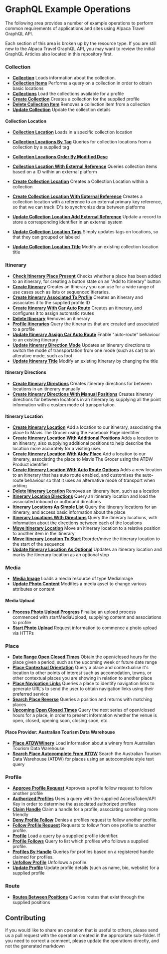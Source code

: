 
# GraphQL Example Operations

The following area provides a number of example operations to perform common
requirements of applications and sites using Alpaca Travel GraphQL API.

Each section of this area is broken up by the resource type. If you are still
new to the Alpaca Travel GraphQL API, you may want to review the initial
GraphQL Articles also located in this repository first.  
  

### Collection

- **[Collection](/example-operations/collection/Collection.graphql)**
  Loads information about the collection.
- **[Collection Items](/example-operations/collection/CollectionItems.graphql)**
  Performs a query on a collection in order to obtain basic locations
- **[Collections](/example-operations/collection/Collections.graphql)**
  Load the collections available for a profile
- **[Create Collection](/example-operations/collection/CreateCollection.graphql)**
  Creates a collection for the supplied profile
- **[Delete Collection Item](/example-operations/collection/DeleteCollectionItem.graphql)**
  Removes a collection item from a collection
- **[Update Collection](/example-operations/collection/UpdateCollection.graphql)**
  Update the collection details

#### Collection Location

- **[Collection Location](/example-operations/collection/location/CollectionLocation.graphql)**
  Loads in a specific collection location
- **[Collection Locations By Tag](/example-operations/collection/location/CollectionLocationsByTag.graphql)**
  Queries for collection locations from a collection by a supplied tag
- **[Collection Locations Order By Modified Desc](/example-operations/collection/location/CollectionLocationsOrderByModifiedDesc.graphql)**
  
- **[Collection Location With External Reference](/example-operations/collection/location/CollectionLocationWithExternalReference.graphql)**
  Queries collection items based on a ID within an external platform
- **[Create Collection Location](/example-operations/collection/location/CreateCollectionLocation.graphql)**
  Creates a Collection Location within a collection
- **[Create Collection Location With External Reference](/example-operations/collection/location/CreateCollectionLocationWithExternalReference.graphql)**
  Creates a collection location with a reference to an external primary key reference, so that we can track ID's to synchronize data between platforms
- **[Update Collection Location Add External Reference](/example-operations/collection/location/UpdateCollectionLocationAddExternalReference.graphql)**
  Update a record to store a corresponding identifier in an external system
- **[Update Collection Location Tags](/example-operations/collection/location/UpdateCollectionLocationTags.graphql)**
  Simply updates tags on locations, so that they can grouped or labeled
- **[Update Collection Location Title](/example-operations/collection/location/UpdateCollectionLocationTitle.graphql)**
  Modify an existing collection location title

### Itinerary

- **[Check Itinerary Place Present](/example-operations/itinerary/CheckItineraryPlacePresent.graphql)**
  Checks whether a place has been added to an itinerary, for creating a button state on an "Add to Itinerary" button
- **[Create Itinerary](/example-operations/itinerary/CreateItinerary.graphql)**
  Creates an Itinerary you can use for a wide range of use cases such as lists or sequenced itieraries.
- **[Create Itinerary Associated To Profile](/example-operations/itinerary/CreateItineraryAssociatedToProfile.graphql)**
  Creates an itinerary and associates it to the supplied profile ID
- **[Create Itinerary With Car Auto Route](/example-operations/itinerary/CreateItineraryWithCarAutoRoute.graphql)**
  Creates an itinerary, and configures it to assign automatic routes
- **[Delete Itinerary](/example-operations/itinerary/DeleteItinerary.graphql)**
  Removes an itinerary
- **[Profile Itineraries](/example-operations/itinerary/ProfileItineraries.graphql)**
  Query the itineraries that are created and associated to a profile
- **[Update Itinerary Assign Car Auto Route](/example-operations/itinerary/UpdateItineraryAssignCarAutoRoute.graphql)**
  Enable "auto-route" behaviour to an existing itinerary
- **[Update Itinerary Direction Mode](/example-operations/itinerary/UpdateItineraryDirectionMode.graphql)**
  Updates an itinerary directions to switch the mode of transportation from one mode (such as car) to an alterative mode, such as foot
- **[Update Itinerary Title](/example-operations/itinerary/UpdateItineraryTitle.graphql)**
  Modify an existing Itinerary by changing the title

#### Itinerary Directions

- **[Create Itinerary Directions](/example-operations/itinerary/directions/CreateItineraryDirections.graphql)**
  Creates itinerary directions for between locations in an itinerary manually
- **[Create Itinerary Directions With Manual Positions](/example-operations/itinerary/directions/CreateItineraryDirectionsWithManualPositions.graphql)**
  Creates itinerary directions for between locations in an itinerary by supplying all the point information with a custom mode of transportation.

#### Itinerary Location

- **[Create Itinerary Location](/example-operations/itinerary/location/CreateItineraryLocation.graphql)**
  Add a location to our itinerary, associating the place to Mavis The Grocer using the Facebook Page identifier
- **[Create Itinerary Location With Additional Positions](/example-operations/itinerary/location/CreateItineraryLocationWithAdditionalPositions.graphql)**
  Adds a location to an itinerary, also supplying additional positions to help describe the location more accurately for a visiting user.
- **[Create Itinerary Location With Atdw Place](/example-operations/itinerary/location/CreateItineraryLocationWithAtdwPlace.graphql)**
  Add a location to our itinerary, associating the place to Mavis The Grocer using the ATDW Product identifier
- **[Create Itinerary Location With Auto Route Options](/example-operations/itinerary/location/CreateItineraryLocationWithAutoRouteOptions.graphql)**
  Adds a new location to an itinerary that has auto route enabled, and customises the auto-route behaviour so that it uses an alternative mode of transport when adding
- **[Delete Itinerary Location](/example-operations/itinerary/location/DeleteItineraryLocation.graphql)**
  Removes an itinerary item, such as a location
- **[Itinerary Location Directions](/example-operations/itinerary/location/ItineraryLocationDirections.graphql)**
  Query an itinerary location and load the associated inbound or outbound directions
- **[Itinerary Locations As Simple List](/example-operations/itinerary/location/ItineraryLocationsAsSimpleList.graphql)**
  Query the itinerary locations for an itinerary, and access basic information about the place
- **[Itinerary Locations With Directions](/example-operations/itinerary/location/ItineraryLocationsWithDirections.graphql)**
  Query the itinerary locations, with information about the directions between each of the locations
- **[Move Itinerary Location](/example-operations/itinerary/location/MoveItineraryLocation.graphql)**
  Move an itinerary location to a relative position to another item in the itinerary
- **[Move Itinerary Location To Start](/example-operations/itinerary/location/MoveItineraryLocationToStart.graphql)**
  Reorder/move the itinerary location to the start of the sequence
- **[Update Itinerary Location As Optional](/example-operations/itinerary/location/UpdateItineraryLocationAsOptional.graphql)**
  Updates an itinerary location and marks the itinerary location as an optional stop

### Media

- **[Media Image](/example-operations/media/MediaImage.graphql)**
  Loads a media resource of type MediaImage
- **[Update Photo Content](/example-operations/media/UpdatePhotoContent.graphql)**
  Modifies a media asset to change various attributes or content

#### Media Upload

- **[Process Photo Upload Progress](/example-operations/media/upload/ProcessPhotoUploadProgress.graphql)**
  Finalise an upload process commenced with startMediaUpload, supplying content and associations to profile
- **[Start Photo Upload](/example-operations/media/upload/StartPhotoUpload.graphql)**
  Request information to commence a photo upload via HTTPs

### Place

- **[Date Range Open Closed Times](/example-operations/place/DateRangeOpenClosedTimes.graphql)**
  Obtain the open/closed hours for the place given a period, such as the upcoming week or future date range
- **[Place Contextual Orientation](/example-operations/place/PlaceContextualOrientation.graphql)**
  Query a place and contextualise it's location to other points of interest such as accomodation, towns, or other contextual places you are showing in relation to another place
- **[Place Navigation Links](/example-operations/place/PlaceNavigationLinks.graphql)**
  Queries a place to identify navigation links to generate URL's to send the user to obtain navigation links using their preferred service
- **[Search Place Reverse](/example-operations/place/SearchPlaceReverse.graphql)**
  Queries a position and returns with matching places
- **[Upcoming Open Closed Times](/example-operations/place/UpcomingOpenClosedTimes.graphql)**
  Query the next series of open/closed hours for a place, in order to present information whether the venue is open, closed, opening soon, closing soon, etc.

#### Place Provider: Australian Tourism Data Warehouse

- **[Place ATDWWinery](/example-operations/place/atdw/PlaceATDWWinery.graphql)**
  Load information about a winery from Australian Tourism Data Warehouse
- **[Search Place Autocomplete From ATDW](/example-operations/place/atdw/SearchPlaceAutocompleteFromATDW.graphql)**
  Search the Australian Tourism Data Warehouse (ATDW) for places using an autocomplete style text query

### Profile

- **[Approve Profile Request](/example-operations/profile/ApproveProfileRequest.graphql)**
  Approves a profile follow request to follow another profile
- **[Authorized Profiles](/example-operations/profile/AuthorizedProfiles.graphql)**
  Uses a query with the supplied AccessToken/API Key in order to determine the associated authorized profiles
- **[Claim Handle](/example-operations/profile/ClaimHandle.graphql)**
  Claim a handle for a profile, associating something more friendly
- **[Deny Profile Follow](/example-operations/profile/DenyProfileFollow.graphql)**
  Denies a profiles request to follow another profile.
- **[Follow Profile Request](/example-operations/profile/FollowProfileRequest.graphql)**
  Requests to follow from one profile to another profile.
- **[Profile](/example-operations/profile/Profile.graphql)**
  Load a query by a supplied profile identifier.
- **[Profile Follows](/example-operations/profile/ProfileFollows.graphql)**
  Query to list which profiles who follows a supplied profile.
- **[Profiles By Handle](/example-operations/profile/ProfilesByHandle.graphql)**
  Queries for profiles based on a registered handle claimed for profiles.
- **[Unfollow Profile](/example-operations/profile/UnfollowProfile.graphql)**
  Unfollows a profile.
- **[Update Profile](/example-operations/profile/UpdateProfile.graphql)**
  Update profile details (such as name, bio, website) for a supplied profile

### Route

- **[Routes Between Positions](/example-operations/route/RoutesBetweenPositions.graphql)**
  Queries routes that exist through the supplied positions


## Contributing

If you would like to share an operation that is useful to others, please send us
a pull request with the operation created in the appropriate sub-folder. If you
need to correct a comment, please update the operations directly, and not the 
generated markdown
  